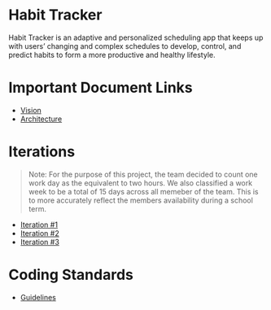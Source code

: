 # Habit Tracker
Habit Tracker is an adaptive and personalized scheduling app that keeps up with users’ changing and complex schedules to develop, control, and predict habits to form a more productive and healthy lifestyle.

# Important Document Links
* [Vision](https://code.cs.umanitoba.ca/comp3350-winter2020/habit-tracker-13/blob/master/Vision.md)
* [Architecture](https://code.cs.umanitoba.ca/comp3350-winter2020/habit-tracker-13/blob/master/Architecture.md)

# Iterations
> Note: For the purpose of this project, the team decided to count one work day as the equivalent to two hours.  We also classified a work week to be a total of 15 days across all memeber of the team.  This is to more accurately reflect the members availability during a school term.
* [Iteration #1](https://code.cs.umanitoba.ca/comp3350-winter2020/habit-tracker-13/-/milestones/1)
* [Iteration #2](https://code.cs.umanitoba.ca/comp3350-winter2020/habit-tracker-13/-/milestones/2)
* [Iteration #3](https://code.cs.umanitoba.ca/comp3350-winter2020/habit-tracker-13/-/milestones/3)

# Coding Standards
* [Guidelines](https://code.cs.umanitoba.ca/comp3350-winter2020/habit-tracker-13/blob/master/Guidelines.md)
